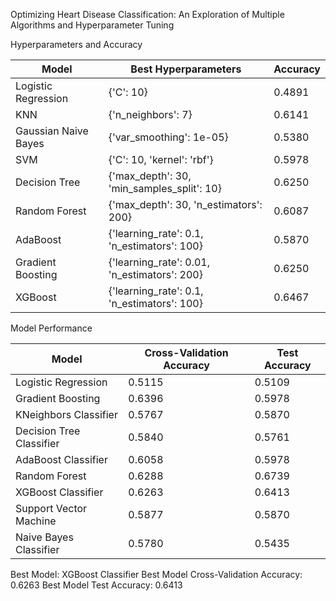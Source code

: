 Optimizing Heart Disease Classification: An Exploration of Multiple Algorithms and Hyperparameter Tuning

Hyperparameters and Accuracy

| Model                  | Best Hyperparameters                              | Accuracy       |
|------------------------|---------------------------------------------------|----------------|
| Logistic Regression    | {'C': 10}                                         | 0.4891         |
| KNN                    | {'n_neighbors': 7}                                | 0.6141         |
| Gaussian Naive Bayes   | {'var_smoothing': 1e-05}                          | 0.5380         |
| SVM                    | {'C': 10, 'kernel': 'rbf'}                        | 0.5978         |
| Decision Tree          | {'max_depth': 30, 'min_samples_split': 10}        | 0.6250         |
| Random Forest          | {'max_depth': 30, 'n_estimators': 200}            | 0.6087         |
| AdaBoost               | {'learning_rate': 0.1, 'n_estimators': 100}       | 0.5870         |
| Gradient Boosting      | {'learning_rate': 0.01, 'n_estimators': 200}      | 0.6250         |
| XGBoost                | {'learning_rate': 0.1, 'n_estimators': 100}       | 0.6467         |

Model Performance

| Model                    | Cross-Validation Accuracy | Test Accuracy |
|--------------------------|---------------------------|---------------|
| Logistic Regression      | 0.5115                    | 0.5109        |
| Gradient Boosting        | 0.6396                    | 0.5978        |
| KNeighbors Classifier    | 0.5767                    | 0.5870        |
| Decision Tree Classifier | 0.5840                    | 0.5761        |
| AdaBoost Classifier      | 0.6058                    | 0.5978        |
| Random Forest            | 0.6288                    | 0.6739        |
| XGBoost Classifier       | 0.6263                    | 0.6413        |
| Support Vector Machine   | 0.5877                    | 0.5870        |
| Naive Bayes Classifier   | 0.5780                    | 0.5435        |

Best Model: XGBoost Classifier
Best Model Cross-Validation Accuracy: 0.6263
Best Model Test Accuracy: 0.6413
